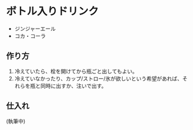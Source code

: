 # ボトル入りドリンク

* ジンジャーエール
* コカ・コーラ

## 作り方

1. 冷えていたら、栓を開けてから瓶ごと出してもよい。
2. 冷えていなかったり、カップ/ストロー/氷が欲しいという希望があれば、それらを瓶と同時に出すか、注いで出す。

## 仕入れ

(執筆中)
